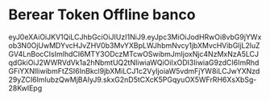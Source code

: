 # Berear Token Offline banco

eyJ0eXAiOiJKV1QiLCJhbGciOiJIUzI1NiJ9.eyJpc3MiOiJodHRwOi8vbG9jYWxob3N0OjUwMDYvcHJvZHV0b3MvYXBpLWJhbmNvcy1jbXMvcHVibGljL2luZGV4LnBocCIsImlhdCI6MTY3ODczMTcwOSwibmJmIjoxNjc4NzMxNzA5LCJqdGkiOiJ2WWRVdVk1a2hNbmtUQ2tNIiwiaWQiOiIxODI3IiwiaG9zdCI6ImRhdGFiYXNlIiwibmFtZSI6InBkcl9jbXMiLCJ1c2VyIjoiaW5vdmFjYW8iLCJwYXNzd29yZCI6ImlubzQwMjBAIyJ9.skxG2nD5tCXcK5PGqyuOX5WFrRH6XsXbSg-28KwIEpg